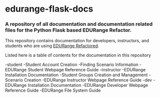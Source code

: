 # edurange-flask-docs

### A repository of all documentation and documentation related files for the Python Flask based EDURange Refactor.


This repository contains documentation for developers, instructors, and students who are using [EDURange Refactored](https://github.com/coojac09/edurange-flask).

Listed here is a table of contents for the documentation in this repository

-student
	-Student Account Creation
	-Finding Scenario Information
	-EDURange Student Webpage Reference Guide
-instructor
	-EDURange Installation Documentation
	-Student Groups Creation and Management
	-Scenario Creation
	-EDURange Instructor Webpage Reference Guide
-dev
	-EDURange Installation Documentation
	-EDURange Developer Webpage Reference Guide
	-EDURange File System Guide
